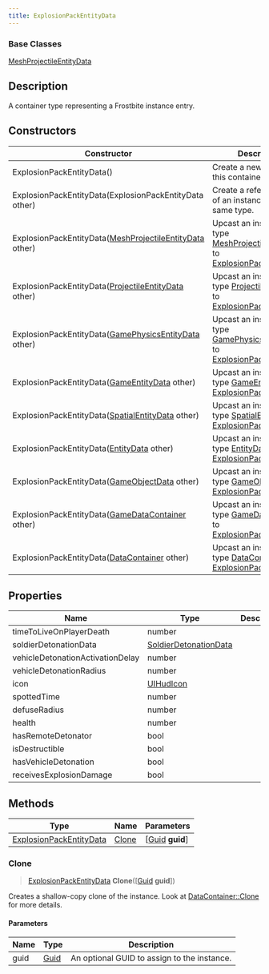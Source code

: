 ```yaml
---
title: ExplosionPackEntityData
---
```

### Base Classes

[MeshProjectileEntityData](MeshProjectileEntityData)

## Description

A container type representing a Frostbite instance entry.

## Constructors

| Constructor                                                                         | Description                                                                                                                            |
| ----------------------------------------------------------------------------------- | -------------------------------------------------------------------------------------------------------------------------------------- |
| ExplosionPackEntityData()                                                           | Create a new instance of this container type.                                                                                          |
| ExplosionPackEntityData(ExplosionPackEntityData other)                              | Create a reference copy of an instance of the same type.                                                                               |
| ExplosionPackEntityData([MeshProjectileEntityData](MeshProjectileEntityData) other) | Upcast an instance of type [MeshProjectileEntityData](MeshProjectileEntityData) to [ExplosionPackEntityData](ExplosionPackEntityData). |
| ExplosionPackEntityData([ProjectileEntityData](ProjectileEntityData) other)         | Upcast an instance of type [ProjectileEntityData](ProjectileEntityData) to [ExplosionPackEntityData](ExplosionPackEntityData).         |
| ExplosionPackEntityData([GamePhysicsEntityData](GamePhysicsEntityData) other)       | Upcast an instance of type [GamePhysicsEntityData](GamePhysicsEntityData) to [ExplosionPackEntityData](ExplosionPackEntityData).       |
| ExplosionPackEntityData([GameEntityData](GameEntityData) other)                     | Upcast an instance of type [GameEntityData](GameEntityData) to [ExplosionPackEntityData](ExplosionPackEntityData).                     |
| ExplosionPackEntityData([SpatialEntityData](SpatialEntityData) other)               | Upcast an instance of type [SpatialEntityData](SpatialEntityData) to [ExplosionPackEntityData](ExplosionPackEntityData).               |
| ExplosionPackEntityData([EntityData](EntityData) other)                             | Upcast an instance of type [EntityData](EntityData) to [ExplosionPackEntityData](ExplosionPackEntityData).                             |
| ExplosionPackEntityData([GameObjectData](GameObjectData) other)                     | Upcast an instance of type [GameObjectData](GameObjectData) to [ExplosionPackEntityData](ExplosionPackEntityData).                     |
| ExplosionPackEntityData([GameDataContainer](GameDataContainer) other)               | Upcast an instance of type [GameDataContainer](GameDataContainer) to [ExplosionPackEntityData](ExplosionPackEntityData).               |
| ExplosionPackEntityData([DataContainer](/vext/ref/shared/class/datacontainer) other)  | Upcast an instance of type [DataContainer](/vext/ref/shared/class/datacontainer) to [ExplosionPackEntityData](ExplosionPackEntityData).  |

## Properties

| Name                             | Type                                           | Description |
| -------------------------------- | ---------------------------------------------- | ----------- |
| timeToLiveOnPlayerDeath          | number                                         |             |
| soldierDetonationData            | [SoldierDetonationData](SoldierDetonationData) |             |
| vehicleDetonationActivationDelay | number                                         |             |
| vehicleDetonationRadius          | number                                         |             |
| icon                             | [UIHudIcon](UIHudIcon)                         |             |
| spottedTime                      | number                                         |             |
| defuseRadius                     | number                                         |             |
| health                           | number                                         |             |
| hasRemoteDetonator               | bool                                           |             |
| isDestructible                   | bool                                           |             |
| hasVehicleDetonation             | bool                                           |             |
| receivesExplosionDamage          | bool                                           |             |

## Methods

| Type                                               | Name            | Parameters                                     |
| -------------------------------------------------- | --------------- | ---------------------------------------------- |
| [ExplosionPackEntityData](ExplosionPackEntityData) | [Clone](#clone) | \[[Guid](/vext/ref/shared/class/guid) **guid**\] |

### Clone

> [ExplosionPackEntityData](ExplosionPackEntityData) **Clone**(\[[Guid](/vext/ref/shared/class/guid) **guid**\])

Creates a shallow-copy clone of the instance. Look at [DataContainer::Clone](/vext/ref/shared/class/datacontainer#clone) for more details.

#### Parameters

| Name | Type         | Description                                 |
| ---- | ------------ | ------------------------------------------- |
| guid | [Guid](Guid) | An optional GUID to assign to the instance. |

